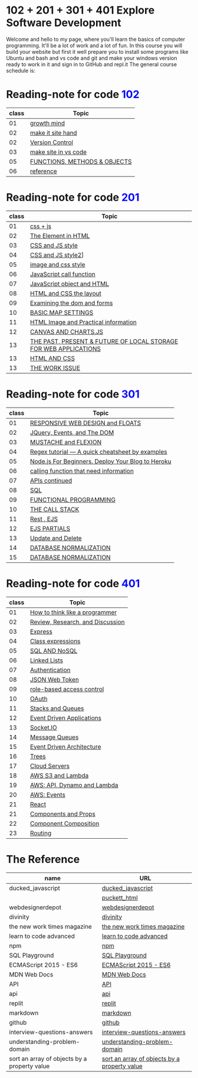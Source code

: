 # 102 + 201 + 301 + 401 Explore Software Development
Welcome and hello to my page, where you'll learn the basics of computer programming. It'll be a lot of work and a lot of fun.
In this course you will build your website but first it well prepare you to install some programs like Ubuntu and bash and vs code and git and make your windows version ready to work in it and sign in to GitHub and repl.it
The general course schedule is:

<h1> Reading-note for code <span style="color:blue">  102 </span> </h1> 

|class|Topic|
|-------|--------|
|01|[growth mind](./code102/Readme102-01.md)|
|02|[make it site hand](./code102/Readme102-02.md)|
|02|[Version Control](./code102/Readme102-02b.md)|
|03|[make site in vs code](./code102/Readme102-03.md)|
|05|[FUNCTIONS, METHODS & OBJECTS](./code102/Readme102-005.md)|
|06|[reference](./code102/Readme102-06.md)|

<h1> Reading-note for code <span style="color:blue"> 201 </span> </h1> 

|class|Topic|
|-------|--------|
|01|[css + js](./code201/Readme201-01.md)|
|02|[The Element in HTML](./code201/code201/Readme201-02.md)|
|03|[CSS and JS style](./code201/Readme201-03.md)|
|04|[CSS and JS style2](./code201/Readme201-04.md)]|
|05|[image and css style](./code201/Readme201-05.md)|
|06|[JavaScript call function](./code201/Readme201-06.md)|
|07|[JavaScript object and HTML](./code201/Readme201-07.md)|
|08|[HTML and CSS the layout](./code201/Readme201-08.md)|
|09|[Examining the dom and forms](./code201/Readme201-09.md)|
|10|[BASIC MAP SETTINGS](./code201/Readme201-10.md)|
|11|[HTML Image and Practical information ](./code201/Readme201-11.md)|
|12|[CANVAS AND CHARTS.JS ](./code201/Readme201-12.md)|
|13|[THE PAST, PRESENT & FUTURE OF LOCAL STORAGE FOR WEB APPLICATIONS](./code201/Readme201-13.md)|
|13|[HTML AND CSS](./code201/Readme201-14a.md)|
|13|[THE WORK ISSUE](./code201/Readme201-13.md)|


<h1> Reading-note for code <span style="color:blue"> 301 </span> </h1> 

|class|Topic|
|-------|--------|
|01|[RESPONSIVE WEB DESIGN and FLOATS](./code301/Readme301-01.md)|
|02|[JQuery, Events, and The DOM](./code301/Readme301-02.md)|
|03|[MUSTACHE and FLEXION](./code301/Readme301-03.md)|
|04|[Regex tutorial — A quick cheatsheet by examples](./code301/Readme301-04.md)|
|05|[Node.js For Beginners. Deploy Your Blog to Heroku](./code301/Readme301-05.md)|
|06|[calling function that need information](./code301/Readme301-06.md)|
|07|[APIs continued](./code301/Readme301-07.md)|
|08|[SQL](./code301/Readme301-08.md)|
|09|[FUNCTIONAL PROGRAMMING](./code301/Readme301-09.md)|
|10|[THE CALL STACK](./code301/Readme301-10.md)|
|11|[Rest , EJS](./code301/Readme301-11.md)|
|12|[EJS PARTIALS](./code301/Readme301-12.md)|
|13|[Update and Delete](./code301/Readme301-13.md)|
|14|[DATABASE NORMALIZATION](./code301/Readme301-14.md)|
|15|[DATABASE NORMALIZATION](./code301/Readme301-15.md)|


<h1> Reading-note for code <span style="color:blue"> 401 </span> </h1> 

|class|Topic|
|-------|--------|
|01|[How to think like a programmer](./code401/Readme401-prep0.md)|
|02|[Review, Research, and Discussion](./code401/Remdme401-01.md)|
|03|[Express](./code401/Readme401-02.md)|
|04|[Class expressions](./code401/Readme401-03.md)|
|05|[SQL AND NoSQL](./code401/Readme401-04.md)|
|06|[Linked Lists](./code401/Readme401-05.md)|
|07|[Authentication](./code401/Readme401-06.md)|
|08|[JSON Web Token](./code401/Readme401-07.md)|
|09|[role-based access control](./code401/Readme401-08.md)|
|10|[OAuth](./code401/Readme401-09.md)|
|11|[Stacks and Queues](./code401/Readme401-10.md)|
|12|[Event Driven Applications](./code401/Readme401-11.md)|
|13|[Socket.IO](./code401/Readme401-12.md)|
|14|[Message Queues](./code401/Readme401-13.md)|
|15|[Event Driven Architecture](./code401/Readme401-14.md)|
|16|[Trees](./code401/Readme401-15.md)|
|17|[Cloud Servers](./code401/Remdme401-16.md)|
|18|[AWS S3 and Lambda](./code401/Remdme401-17.md)|
|19|[AWS: API, Dynamo and Lambda](./code401/Remdme401-18.md)|
|20|[AWS: Events](./code401/Remdme401-19.md)|
|21|[React](./code401/Remdme401-20.md)|
|21|[Components and Props](./code401/Remdme401-21.md)|
|22|[Component Composition](./code401/Remdme401-22.md)|
|23|[Routing](./code401/Remdme401-23.md)|


# The Reference

|name|URL|
|-------|--------|
|ducked_javascript|[ ducked_javascript](http://javascriptbook.com/)|
||[puckett_html](https://wtf.tw/ref/duckett.pdf)|
|webdesignerdepot|[webdesignerdepot](https://www.webdesignerdepot.com/2013/11/easily-create-stunning-animated-charts-with-chart-js/)|
|divinity|[divinity](http://diveinto.html5doctor.com/storage.html)|
|the new work times magazine|[the new work times magazine](https://www.nytimes.com/2016/02/28/magazine/what-google-learned-from-its-quest-to-build-the-perfect-team.html)|
|learn to code advanced|[learn to code advanced](https://learn.shayhowe.com/advanced-html-css/css-transforms/)|
|npm|[npm](https://www.npmjs.com/)|
|SQL Playground|[SQL Playground](https://master.dcesh4541no84.amplifyapp.com/)|
|ECMAScript 2015 - ES6|[ECMAScript 2015 - ES6](https://www.w3schools.com/js/js_es6.asp)|
|MDN Web Docs|[MDN Web Docs](https://developer.mozilla.org/en-US/docs/Web/JavaScript/Reference/Global_Objects/Promise)|
|API|[API](https://blog.postman.com/intro-to-apis-what-is-an-api/)|
|api|[api](https://www.chartjs.org/docs/latest/developers/api.html)|
|replit|[replit](https://replit.com/)|
|markdown|[markdown](https://guides.github.com/features/mastering-markdown/)|
|github|[github](https://github.com/)|
|interview-questions-answers|[interview-questions-answers](https://www.guru99.com/javascript-interview-questions-answers.html)|
|understanding-problem-domain|[understanding-problem-domain](https://dzone.com/articles/understanding-problem-domain)|
|sort an array of objects by a property value|[sort an array of objects by a property value](https://flaviocopes.com/how-to-sort-array-of-objects-by-property-javascript/)|